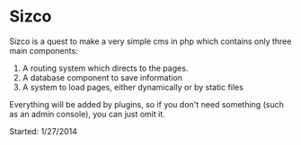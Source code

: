 Sizco
=====

Sizco is a quest to make a very simple cms in php which contains only three main components:
1) A routing system which directs to the pages.
2) A database component to save information
3) A system to load pages, either dynamically or by static files


Everything will be added by plugins, so if you don't need something (such as an admin console), you can just omit it.


Started: 1/27/2014
